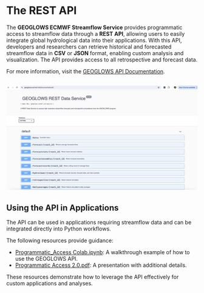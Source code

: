 # The REST API

The **GEOGLOWS ECMWF Streamflow Service** provides programmatic access to streamflow data through a **REST API**, allowing users to easily integrate global hydrological data into their applications. With this API, developers and researchers can retrieve historical and forecasted streamflow data in **CSV** or **JSON** format, enabling custom analysis and visualization. The API provides access to all retrospective and forecast data.

For more information, visit the [GEOGLOWS API Documentation](https://geoglows.ecmwf.int/documentation).

![image](api.png)
---

## Using the API in Applications

The API can be used in applications requiring streamflow data and can be integrated directly into Python workflows. 

The following resources provide guidance:  
- [Programmatic_Access Colab.ipynb](https://colab.research.google.com/drive/19PiUTU2noCvNGr6r-1i9cv0YMduTxATs?usp=sharing): A walkthrough example of how to use the GEOGLOWS API.  
- [Programmatic Access 2.0.pdf](https://drive.google.com/file/d/195LGTwbi4-Ho4JW15qZT-PDgUn10qit1/view?usp=sharing): A presentation with additional details.

These resources demonstrate how to leverage the API effectively for custom applications and analyses.
